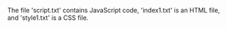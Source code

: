 The file 'script.txt' contains JavaScript code, 'index1.txt' is an HTML file, and 'style1.txt' is a CSS file.
